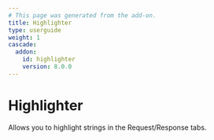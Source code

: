 ```yaml
---
# This page was generated from the add-on.
title: Highlighter
type: userguide
weight: 1
cascade:
  addon:
    id: highlighter
    version: 8.0.0
---
```


# Highlighter

Allows you to highlight strings in the Request/Response tabs.
